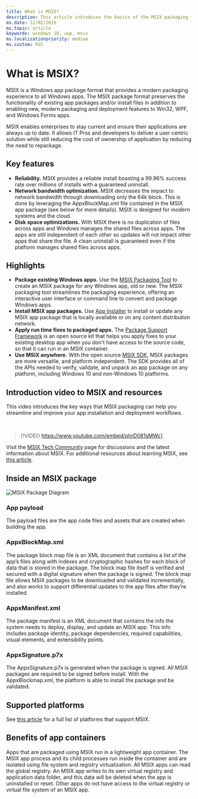 ```yaml
---
title: What is MSIX?
description: This article introduces the basics of the MSIX packaging format, a modern packaging experience to all Windows apps.
ms.date: 12/02/2019
ms.topic: article
keywords: windows 10, uwp, msix
ms.localizationpriority: medium
ms.custom: RS5
---
```


# What is MSIX?

MSIX is a Windows app package format that provides a modern packaging experience to all Windows apps. The MSIX package format preserves the functionality of existing app packages and/or install files in addition to enabling new, modern packaging and deployment features to Win32, WPF, and Windows Forms apps.

MSIX enables enterprises to stay current and ensure their applications are always up to date. It allows IT Pros and developers to deliver a user centric solution while still reducing the cost of ownership of application by reducing the need to repackage.

## Key features

* **Reliability.** MSIX provides a reliable install boasting a 99.96% success rate over millions of installs with a guaranteed uninstall.
* **Network bandwidth optimization.** MSIX decreases the impact to network bandwidth through downloading only the 64k block. This is done by leveraging the AppxBlockMap.xml file contained in the MSIX app package (see below for more details). MSIX is designed for modern systems and the cloud.
* **Disk space optimizations.** With MSIX there is no duplication of files across apps and Windows manages the shared files across apps. The apps are still independent of each other so updates will not impact other apps that share the file. A clean uninstall is guaranteed even if the platform manages shared files across apps.

## Highlights

* **Package existing Windows apps.** Use the [MSIX Packaging Tool](packaging-tool/mpt-overview.md) to create an MSIX package for any Windows app, old or new. The MSIX packaging tool streamlines the packaging experience, offering an interactive user interface or command line to convert and package Windows apps.
* **Install MSIX app packages.** Use [App Installer](app-installer/app-installer-root.md) to install or update any MSIX app package that is locally available or on any content distribution network.
* **Apply run time fixes to packaged apps.** The [Package Support Framework](psf/package-support-framework-overview.md) is an open source kit that helps you apply fixes to your existing desktop app when you don't have access to the source code, so that it can run in an MSIX container.
* **Use MSIX anywhere.** With the open source [MSIX SDK](msix-sdk/sdk-overview.md), MSIX packages are more versatile, and platform independent. The SDK provides all of the APIs needed to verify, validate, and unpack an app package on any platform, including Windows 10 and non-Windows 10 platforms.

## Introduction video to MSIX and resources

This video introduces the key ways that MSIX packaging can help you streamline and improve your app installation and deployment workflows.

<br/>

> [!VIDEO https://www.youtube.com/embed/phrD081sMWc]

Visit the [MSIX Tech Community](https://aka.ms/msixcommunity) page for discussions and the latest information about MSIX. For additional resources about learning MSIX, see [this article](resources.md).

## Inside an MSIX package

![MSIX Package Diagram](package/images/msixpackage.png)

### App payload

The payload files are the app code files and assets that are created when building the app.

### AppxBlockMap.xml

The package block map file is an XML document that contains a list of the app’s files along with indexes and cryptographic hashes for each block of data that is stored in the package. The block map file itself is verified and secured with a digital signature when the package is signed. The block map file allows MSIX packages to be downloaded and validated incrementally, and also works to support differential updates to the app files after they’re installed.

### AppxManifest.xml

The package manifest is an XML document that contains the info the system needs to deploy, display, and update an MSIX app. This info includes package identity, package dependencies, required capabilities, visual elements, and extensibility points.

### AppxSignature.p7x

The AppxSignature.p7x is generated when the package is signed. All MSIX packages are required to be signed before install. With the AppxBlockmap.xml, the platform is able to install the package and be validated.

## Supported platforms

See [this article](supported-platforms.md) for a full list of platforms that support MSIX.

## Benefits of app containers

Apps that are packaged using MSIX run in a lightweight app container. The MSIX app process and its child processes run inside the container and are isolated using file system and registry virtualization. All MSIX apps can read the global registry. An MSIX app writes to its own virtual registry and application data folder, and this data will be deleted when the app is uninstalled or reset. Other apps do not have access to the virtual registry or virtual file system of an MSIX app.
